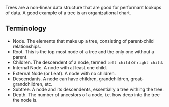 Trees are a non-linear data structure that are good for performant lookups of data. A good example of a tree is an organizational chart.


## Terminology
- Node. The elements that make up a tree, consisting of parent-child relationships. 
- Root. This is the top most node of a tree and the only one without a parent.
- Children. The descendent of a node, termed `left child` or `right child`.
- Internal Node. A node with at least one child.
- External Node (or Leaf). A node with no children.
- Descendants. A node can have children, grandchildren, great-grandchildren, etc.
- Subtree. A node and its descendents, essentially a tree withing the tree.
- Depth. The number of ancestors of a node, i.e. how deep into the tree the node is.

